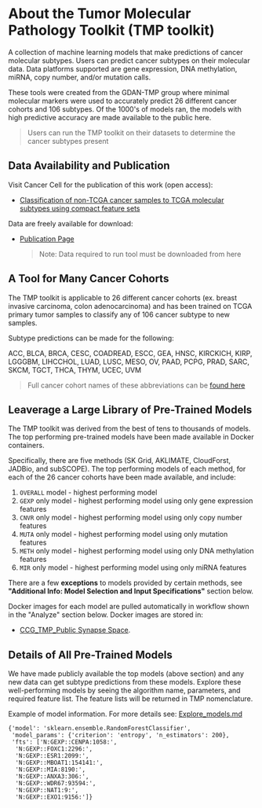 # About the Tumor Molecular Pathology Toolkit (TMP toolkit)

A collection of machine learning models that make predictions of cancer molecular subtypes. Users can predict cancer subtypes on their molecular data. Data platforms supported are gene expression, DNA methylation, miRNA, copy number, and/or mutation calls.

These tools were created from the GDAN-TMP group where minimal molecular markers were used to accurately predict 26 different cancer cohorts and 106 subtypes. Of the 1000's of models ran, the models with high predictive accuracy are made available to the public here.

> Users can run the TMP toolkit on their datasets to determine the cancer subtypes present

## Data Availability and Publication

Visit Cancer Cell for the publication of this work (open access): 

+ [Classification of non-TCGA cancer samples to TCGA molecular subtypes using compact feature sets](https://doi.org/10.1016/j.ccell.2024.12.002)

Data are freely available for download:

+ [Publication Page](https://gdc.cancer.gov/about-data/publications/CCG-TMP-2022)

    > Note: Data required to run tool must be downloaded from here

## A Tool for Many Cancer Cohorts

The TMP toolkit is applicable to 26 different cancer cohorts (ex. breast invasive carcinoma, colon adenocarcinoma) and has been trained on TCGA primary tumor samples to classify any of 106 cancer subtype to new samples.  

Subtype predictions can be made for the following:

ACC, BLCA, BRCA, CESC, COADREAD, ESCC, GEA, HNSC, KIRCKICH, KIRP, LGGGBM, LIHCCHOL, LUAD, LUSC, MESO, OV, PAAD, PCPG, PRAD, SARC, SKCM, TGCT, THCA, THYM, UCEC, UVM

> Full cancer cohort names of these abbreviations can be [found here](https://gdc.cancer.gov/resources-tcga-users/tcga-code-tables/tcga-study-abbreviations)

## Leaverage a Large Library of Pre-Trained Models

The TMP toolkit was derived from the best of tens to thousands of models. The top performing pre-trained models have been made available in Docker containers.

Specifically, there are five methods (SK Grid, AKLIMATE, CloudForst, JADBio, and subSCOPE). The top performing models of each method, for each of the 26 cancer cohorts have been made available, and include:

1. `OVERALL` model - highest performing model
2. `GEXP` only model - highest performing model using only gene expression features
3. `CNVR` only model - highest performing model using only copy number features
4. `MUTA` only model - highest performing model using only mutation features
5. `METH` only model - highest performing model using only DNA methylation features
6. `MIR` only model - highest performing model using only miRNA features

There are a few **exceptions** to models provided by certain methods, see **"Additional Info: Model Selection and Input Specifications"** section below.

Docker images for each model are pulled automatically in workflow shown in the "Analyze" section below. Docker images are stored in:

+ [CCG_TMP_Public Synapse Space](https://www.synapse.org/#!Synapse:syn29568296/docker/).

## Details of All Pre-Trained Models
We have made publicly available the top models (above section) and any new data can get subtype predictions from these models. Explore these well-performing models by seeing the algorithm name, parameters, and required feature list. The feature lists will be returned in TMP nomenclature.

Example of model information. For more details see: [Explore_models.md](tutorial/Explore_models.md)
```
{'model': 'sklearn.ensemble.RandomForestClassifier',
 'model_params': {'criterion': 'entropy', 'n_estimators': 200},
 'fts': ['N:GEXP::CENPA:1058:',
  'N:GEXP::FOXC1:2296:',
  'N:GEXP::ESR1:2099:',
  'N:GEXP::MBOAT1:154141:',
  'N:GEXP::MIA:8190:',
  'N:GEXP::ANXA3:306:',
  'N:GEXP::WDR67:93594:',
  'N:GEXP::NAT1:9:',
  'N:GEXP::EXO1:9156:']}
```